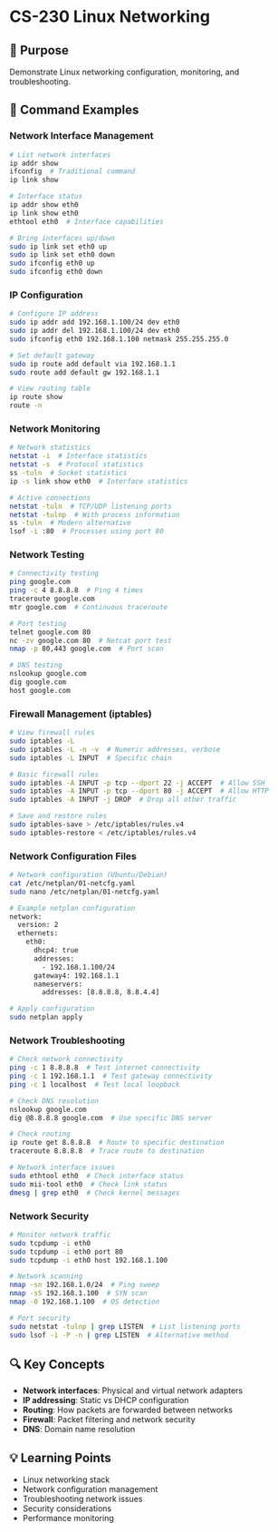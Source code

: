 # CS-230 Linux Networking

## 🎯 Purpose
Demonstrate Linux networking configuration, monitoring, and troubleshooting.

## 📝 Command Examples

### Network Interface Management
```bash
# List network interfaces
ip addr show
ifconfig  # Traditional command
ip link show

# Interface status
ip addr show eth0
ip link show eth0
ethtool eth0  # Interface capabilities

# Bring interfaces up/down
sudo ip link set eth0 up
sudo ip link set eth0 down
sudo ifconfig eth0 up
sudo ifconfig eth0 down
```

### IP Configuration
```bash
# Configure IP address
sudo ip addr add 192.168.1.100/24 dev eth0
sudo ip addr del 192.168.1.100/24 dev eth0
sudo ifconfig eth0 192.168.1.100 netmask 255.255.255.0

# Set default gateway
sudo ip route add default via 192.168.1.1
sudo route add default gw 192.168.1.1

# View routing table
ip route show
route -n
```

### Network Monitoring
```bash
# Network statistics
netstat -i  # Interface statistics
netstat -s  # Protocol statistics
ss -tuln  # Socket statistics
ip -s link show eth0  # Interface statistics

# Active connections
netstat -tuln  # TCP/UDP listening ports
netstat -tulnp  # With process information
ss -tuln  # Modern alternative
lsof -i :80  # Processes using port 80
```

### Network Testing
```bash
# Connectivity testing
ping google.com
ping -c 4 8.8.8.8  # Ping 4 times
traceroute google.com
mtr google.com  # Continuous traceroute

# Port testing
telnet google.com 80
nc -zv google.com 80  # Netcat port test
nmap -p 80,443 google.com  # Port scan

# DNS testing
nslookup google.com
dig google.com
host google.com
```

### Firewall Management (iptables)
```bash
# View firewall rules
sudo iptables -L
sudo iptables -L -n -v  # Numeric addresses, verbose
sudo iptables -L INPUT  # Specific chain

# Basic firewall rules
sudo iptables -A INPUT -p tcp --dport 22 -j ACCEPT  # Allow SSH
sudo iptables -A INPUT -p tcp --dport 80 -j ACCEPT  # Allow HTTP
sudo iptables -A INPUT -j DROP  # Drop all other traffic

# Save and restore rules
sudo iptables-save > /etc/iptables/rules.v4
sudo iptables-restore < /etc/iptables/rules.v4
```

### Network Configuration Files
```bash
# Network configuration (Ubuntu/Debian)
cat /etc/netplan/01-netcfg.yaml
sudo nano /etc/netplan/01-netcfg.yaml

# Example netplan configuration
network:
  version: 2
  ethernets:
    eth0:
      dhcp4: true
      addresses:
        - 192.168.1.100/24
      gateway4: 192.168.1.1
      nameservers:
        addresses: [8.8.8.8, 8.8.4.4]

# Apply configuration
sudo netplan apply
```

### Network Troubleshooting
```bash
# Check network connectivity
ping -c 1 8.8.8.8  # Test internet connectivity
ping -c 1 192.168.1.1  # Test gateway connectivity
ping -c 1 localhost  # Test local loopback

# Check DNS resolution
nslookup google.com
dig @8.8.8.8 google.com  # Use specific DNS server

# Check routing
ip route get 8.8.8.8  # Route to specific destination
traceroute 8.8.8.8  # Trace route to destination

# Network interface issues
sudo ethtool eth0  # Check interface status
sudo mii-tool eth0  # Check link status
dmesg | grep eth0  # Check kernel messages
```

### Network Security
```bash
# Monitor network traffic
sudo tcpdump -i eth0
sudo tcpdump -i eth0 port 80
sudo tcpdump -i eth0 host 192.168.1.100

# Network scanning
nmap -sn 192.168.1.0/24  # Ping sweep
nmap -sS 192.168.1.100  # SYN scan
nmap -O 192.168.1.100  # OS detection

# Port security
sudo netstat -tulnp | grep LISTEN  # List listening ports
sudo lsof -i -P -n | grep LISTEN  # Alternative method
```

## 🔍 Key Concepts
- **Network interfaces**: Physical and virtual network adapters
- **IP addressing**: Static vs DHCP configuration
- **Routing**: How packets are forwarded between networks
- **Firewall**: Packet filtering and network security
- **DNS**: Domain name resolution

## 💡 Learning Points
- Linux networking stack
- Network configuration management
- Troubleshooting network issues
- Security considerations
- Performance monitoring
